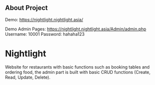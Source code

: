 ## About Project
Demo: https://nightlight.nightlight.asia/

Demo Admin Pages: https://nightlight.nightlight.asia/Admin/admin.php
Username: 10001
Password: hahaha123
# Nightlight
Website for restaurants with basic functions such as booking tables and ordering food, the admin part is built with basic CRUD functions (Create, Read, Update, Delete).
